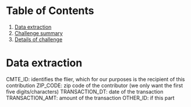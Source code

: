 # Table of Contents
1. [Data extraction](README.md#Data-extraction)
2. [Challenge summary](README.md#challenge-summary)
3. [Details of challenge](README.md#details-of-challenge)


# Data extraction
CMTE_ID: identifies the flier, which for our purposes is the recipient of this contribution
ZIP_CODE: zip code of the contributor (we only want the first five digits/characters)
TRANSACTION_DT: date of the transaction
TRANSACTION_AMT: amount of the transaction
OTHER_ID: if this part 
